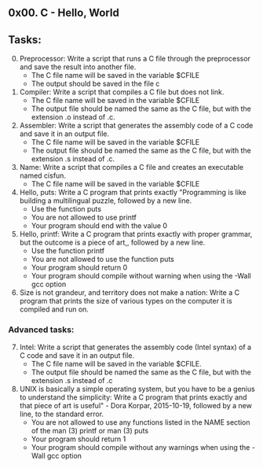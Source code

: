 0x00. C - Hello, World
------------------------
## Tasks:
0. Preprocessor: Write a script that runs a C file through the preprocessor and save the result into another file.
	* The C file name will be saved in the variable $CFILE
	* The output should be saved in the file c
1. Compiler: Write a script that compiles a C file but does not link.
	* The C file name will be saved in the variable $CFILE
	* The output file should be named the same as the C file, but with the extension .o instead of .c.
2. Assembler: Write a script that generates the assembly code of a C code and save it in an output file.
	* The C file name will be saved in the variable $CFILE
	* The output file should be named the same as the C file, but with the extension .s instead of .c.
3. Name: Write a script that compiles a C file and creates an executable named cisfun.
	* The C file name will be saved in the variable $CFILE
4. Hello, puts: Write a C program that prints exactly "Programming is like building a multilingual puzzle, followed by a new line.
	* Use the function puts
	* You are not allowed to use printf
	* Your program should end with the value 0
5. Hello, printf: Write a C program that prints exactly with proper grammar, but the outcome is a piece of art,, followed by a new line.
	* Use the function printf
	* You are not allowed to use the function puts
	* Your program should return 0
	* Your program should compile without warning when using the -Wall gcc option
6. Size is not grandeur, and territory does not make a nation: Write a C program that prints the size of various types on the computer it is compiled and run on.

### Advanced tasks:
7. Intel: Write a script that generates the assembly code (Intel syntax) of a C code and save it in an output file.
	* The C file name will be saved in the variable $CFILE.
	* The output file should be named the same as the C file, but with the extension .s instead of .c
8. UNIX is basically a simple operating system, but you have to be a genius to understand the simplicity: Write a C program that prints exactly and that piece of art is useful" - Dora Korpar, 2015-10-19, followed by a new line, to the standard error.
	* You are not allowed to use any functions listed in the NAME section of the man (3) printf or man (3) puts
	* Your program should return 1
	* Your program should compile without any warnings when using the -Wall gcc option
